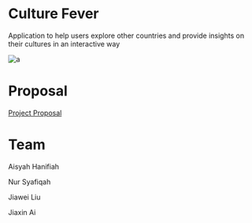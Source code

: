 # Culture Fever
Application to help users explore other countries and provide insights on their cultures in an interactive way

![a](https://github.com/deco3500-2018/Matcha/blob/master/poster-large-v2.jpg)

# Proposal
[Project Proposal](https://github.com/deco3500-2018/Matcha/wiki/Project-Proposal)

# Team
Aisyah Hanifiah

Nur Syafiqah

Jiawei Liu

Jiaxin Ai
